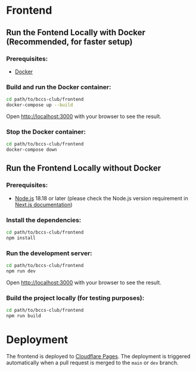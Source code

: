 # Frontend

## Run the Fontend Locally with Docker (Recommended, for faster setup)

### Prerequisites:

- [Docker](https://www.docker.com/get-started/)

### Build and run the Docker container:

```bash
cd path/to/bccs-club/frontend
docker-compose up --build
````

Open [http://localhost:3000](http://localhost:3000) with your browser to see the result.

### Stop the Docker container:

```bash
cd path/to/bccs-club/frontend
docker-compose down
```


## Run the Frontend Locally without Docker

### Prerequisites:

- [Node.js](https://nodejs.org/) 18.18 or later (please check the Node.js version requirement in [Next.js documentation](https://nextjs.org/docs/getting-started/installation))

### Install the dependencies:

```bash
cd path/to/bccs-club/frontend
npm install
```

### Run the development server:

```bash
cd path/to/bccs-club/frontend
npm run dev
```

Open [http://localhost:3000](http://localhost:3000) with your browser to see the result.

### Build the project locally (for testing purposes):

```bash
cd path/to/bccs-club/frontend
npm run build
```


# Deployment

The frontend is deployed to [Cloudflare Pages](https://pages.cloudflare.com/). The deployment is triggered automatically when a pull request is merged to the `main` or `dev` branch.
